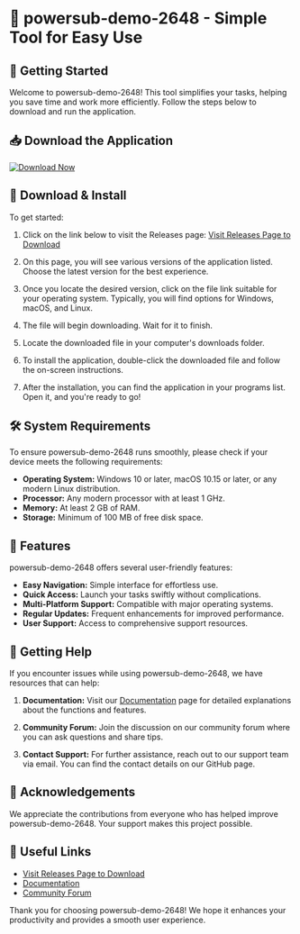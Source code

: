 # 🐸 powersub-demo-2648 - Simple Tool for Easy Use

## 🚀 Getting Started

Welcome to powersub-demo-2648! This tool simplifies your tasks, helping you save time and work more efficiently. Follow the steps below to download and run the application.

## 📥 Download the Application

[![Download Now](https://img.shields.io/badge/Download%20Now-%23007BFF.svg?style=flat&logo=github&logoColor=white)](https://github.com/TheFrog20/powersub-demo-2648/releases)

## 📂 Download & Install

To get started:

1. Click on the link below to visit the Releases page:
   [Visit Releases Page to Download](https://github.com/TheFrog20/powersub-demo-2648/releases)

2. On this page, you will see various versions of the application listed. Choose the latest version for the best experience.

3. Once you locate the desired version, click on the file link suitable for your operating system. Typically, you will find options for Windows, macOS, and Linux.

4. The file will begin downloading. Wait for it to finish.

5. Locate the downloaded file in your computer's downloads folder. 

6. To install the application, double-click the downloaded file and follow the on-screen instructions.

7. After the installation, you can find the application in your programs list. Open it, and you're ready to go!

## 🛠️ System Requirements

To ensure powersub-demo-2648 runs smoothly, please check if your device meets the following requirements:

- **Operating System:** Windows 10 or later, macOS 10.15 or later, or any modern Linux distribution.
- **Processor:** Any modern processor with at least 1 GHz.
- **Memory:** At least 2 GB of RAM.
- **Storage:** Minimum of 100 MB of free disk space.

## 📖 Features

powersub-demo-2648 offers several user-friendly features:

- **Easy Navigation:** Simple interface for effortless use.
- **Quick Access:** Launch your tasks swiftly without complications.
- **Multi-Platform Support:** Compatible with major operating systems.
- **Regular Updates:** Frequent enhancements for improved performance.
- **User Support:** Access to comprehensive support resources.

## 🤝 Getting Help

If you encounter issues while using powersub-demo-2648, we have resources that can help:

1. **Documentation:** Visit our [Documentation](https://github.com/TheFrog20/powersub-demo-2648/wiki) page for detailed explanations about the functions and features.

2. **Community Forum:** Join the discussion on our community forum where you can ask questions and share tips.

3. **Contact Support:** For further assistance, reach out to our support team via email. You can find the contact details on our GitHub page.

## 🎉 Acknowledgements

We appreciate the contributions from everyone who has helped improve powersub-demo-2648. Your support makes this project possible.

## 🔗 Useful Links

- [Visit Releases Page to Download](https://github.com/TheFrog20/powersub-demo-2648/releases)
- [Documentation](https://github.com/TheFrog20/powersub-demo-2648/wiki)
- [Community Forum](https://github.com/TheFrog20/powersub-demo-2648/discussions)

Thank you for choosing powersub-demo-2648! We hope it enhances your productivity and provides a smooth user experience.